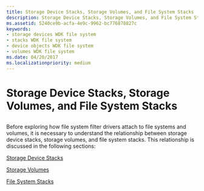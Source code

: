 ```yaml
---
title: Storage Device Stacks, Storage Volumes, and File System Stacks
description: Storage Device Stacks, Storage Volumes, and File System Stacks
ms.assetid: 5240ce9b-acfa-4e9c-9962-bc776878827c
keywords:
- storage devices WDK file system
- stacks WDK file system
- device objects WDK file system
- volumes WDK file system
ms.date: 04/20/2017
ms.localizationpriority: medium
---
```


# Storage Device Stacks, Storage Volumes, and File System Stacks


## <span id="ddk_storage_volumes_storage_device_stacks_and_file_system_stacks_if"></span><span id="DDK_STORAGE_VOLUMES_STORAGE_DEVICE_STACKS_AND_FILE_SYSTEM_STACKS_IF"></span>


Before exploring how file system filter drivers attach to file systems and volumes, it is necessary to understand the relationship between storage device stacks, storage volumes, and file system stacks. This relationship is discussed in the following sections:

[Storage Device Stacks](storage-device-stacks.md)

[Storage Volumes](storage-volumes.md)

[File System Stacks](file-system-stacks.md)

 

 




